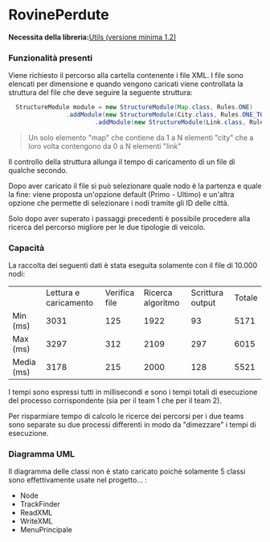 # RovinePerdute
**Necessita della libreria:**[Utils (versione minima 1.2)](https://github.com/ThatCmd/Utils/releases/tag/1.2)

### Funzionalità presenti
Viene richiesto il percorso alla cartella contenente i file XML. I file sono elencati per dimensione e quando vengono caricati viene controllata la struttura del file che deve seguire la seguente struttura:
```java
  StructureModule module = new StructureModule(Map.class, Rules.ONE)
                .addModule(new StructureModule(City.class, Rules.ONE_TO_INFINITE)
                        .addModule(new StructureModule(Link.class, Rules.ZERO_TO_INFINITE)));
```
  >Un solo elemento "map" che contiene da 1 a N elementi "city" che a loro volta contengono da 0 a N elementi "link"

Il controllo della struttura allunga il tempo di caricamento di un file di qualche secondo. 
<p>Dopo aver caricato il file si può selezionare quale nodo è la partenza e quale la fine: viene proposta un'opzione default (Primo - Ultimo) e un'altra opzione che permette di selezionare i nodi tramite gli ID delle città.</p>
<p>Solo dopo aver superato i passaggi precedenti è possibile procedere alla ricerca del percorso migliore per le due tipologie di veicolo.</p>

### Capacità
La raccolta dei seguenti dati è stata eseguita solamente con il file di 10.000 nodi:<br>
<table>
  <tr>
    <td></td>
    <td>Lettura e caricamento</td>
    <td>Verifica file</td>
    <td>Ricerca algoritmo</td>
    <td>Scrittura output</td>
    <td>Totale</td>
  </tr>
  <tr>
    <td>Min (ms)</td>
    <td>3031</td>
    <td>125</td>
    <td>1922</td>
    <td>93</td>
    <td>5171</td>
  </tr>
  <tr>
    <td>Max (ms)</td>
    <td>3297</td>
    <td>312</td>
    <td>2109</td>
    <td>297</td>
    <td>6015</td>
  </tr>
  <tr>
    <td>Media (ms)</td>
    <td>3178</td>
    <td>215</td>
    <td>2000</td>
    <td>128</td>
    <td>5521</td>
  </tr>
</table>
<p>I tempi sono espressi tutti in millisecondi e sono i tempi totali di esecuzione del processo corrispondente (sia per il team 1 che per il team 2).</p>
<p>Per risparmiare tempo di calcolo le ricerce dei percorsi per i due teams sono separate su due processi differenti in modo da "dimezzare" i tempi di esecuzione.</p>

### Diagramma UML
Il diagramma delle classi non è stato caricato poichè solamente 5 classi sono effettivamente usate nel progetto... :
  * Node
  * TrackFinder
  * ReadXML
  * WriteXML
  * MenuPrincipale
